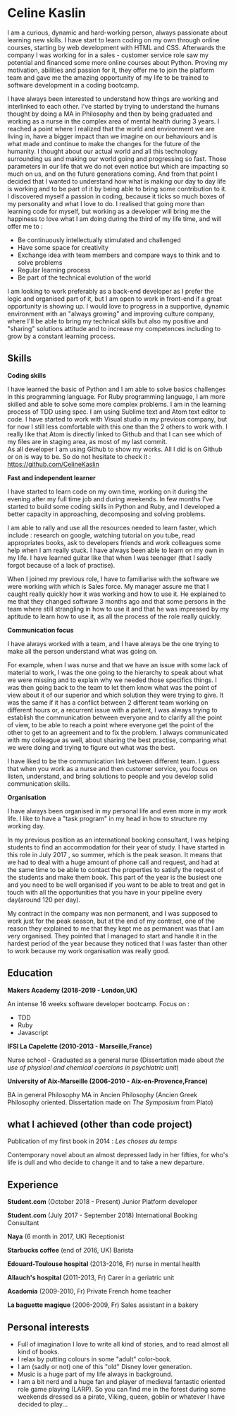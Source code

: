 # Celine Kaslin #

I am a curious, dynamic and hard-working person, always passionate about learning new skills.
I have start to learn coding on my own through online courses, starting by web development with HTML and CSS.
Afterwards the company I was working for in a sales - customer service role saw my potential and financed some more online courses about Python. Proving my motivation, abilities and passion for it, they offer me to join the platform team and gave me the amazing opportunity of my life to be trained to software development in a coding bootcamp.

I have always been interested to understand how things are working and interlinked to each other. I've started by trying to understand the humans thought by doing a MA in Philosophy and then by being graduated and working as a nurse in the complex area of mental health during 3 years.
I reached a point where I realized that the world and environment we are living in, have a bigger impact than we imagine on our behaviours and is what made and continue to make the changes for the future of the humanity.
I thought about our actual world and all this technology surrounding us and making our world going and progressing so fast. Those parameters in our life that we do not even notice but which are impacting so much on us, and on the future generations coming.
And from that point I decided that I wanted to understand how what is making our day to day life is working and to be part of it by being able to bring some contribution to it.
I discovered myself a passion in coding, because it ticks so much boxes of my personality and what I love to do.
I realised that going more than learning code for myself, but working as a developer will bring me the happiness to love what I am doing during the third of my life time, and will offer me to :

- Be continuously intellectually stimulated and challenged
- Have some space for creativity
- Exchange idea with team members and compare ways to think and to solve problems
- Regular learning process
- Be part of the technical evolution of the world

I am looking to work preferably as a back-end developer as I prefer the logic and organised part of it, but I am open to work in front-end if a great opportunity is showing up. 
I would love to progress in a supportive, dynamic environment with an "always growing" and improving culture company, where I'll be able to bring my technical skills but also my positive and "sharing" solutions attitude and to increase my competences including to grow by a constant learning process.

## Skills ##

**Coding skills**

I have learned the basic of Python and I am able to solve basics challenges in this programming language.
For Ruby programming language, I am more skilled and able to solve some more complex problems.
I am in the learning process of TDD using spec.
I am using Sublime text and Atom text editor to code. I have started to work with Visual studio in my previous company, but for now I still less comfortable with this one than the 2 others to work with. I really like that Atom is directly linked to Github and that I can see which of my files are in staging area, as most of my last commit.  
As all developer I am using Github to show my works. All I did is on Github or on is way to be. So do not hesitate to check it : https://github.com/CelineKaslin


**Fast and independent learner**

I have started to learn code on my own time, working on it during the evening after my full time job and during weekends. In few months I've started to build some coding skills in Python and Ruby, and I developed a better capacity in approaching, decomposing and solving problems.

I am able to rally and use all the resources needed to learn faster, which include : research on google, watching tutorial on you tube, read appropriates books, ask to developers friends and work colleagues some help when I am really stuck.
I have always been able to learn on my own in my life. I have learned guitar like that when I was teenager (that I sadly forgot because of a lack of practise).

When I joined my previous role, I have to familiarise with the software we were working with which is Sales force. My manager assure me that I caught really quickly how it was working and how to use it. He explained to me that they changed software 3 months ago and that some persons in the team where still strangling in how to use it and that he was impressed by my aptitude to learn how to use it, as all the process of the role really quickly.


**Communication focus**

I have always worked with a team, and I have always be the one trying to make all the person understand what was going on.

For example, when I was nurse and that we have an issue with some lack of material to work, I was the one going to the hierarchy  to speak about what we were missing and to explain why we needed those specifics things. I was then going back to the team to let them know what was the point of view about  it of our superior and which solution they were trying to give.
It was the same if it has a conflict between 2 different team working on different hours or, a recurrent issue with a patient, I was always trying to establish the communication between everyone and to clarify all the point of view, to be able to reach a point where everyone get the point of the other to get to an agreement and to fix the problem. 
I always communicated with my colleague as well, about sharing the best practise, comparing what we were doing and trying to figure out what was the best. 

I have liked to be the communication link between different team.
I guess that when you work as a nurse and then customer service, you focus on listen, understand, and bring solutions to people and you develop solid communication skills.

**Organisation**

I have always been organised in my personal life and even more in my work life. I like to have a "task program" in my head in how to structure my working day.

In my previous position as an international booking consultant, I was helping students to find an accommodation for their year of study. I have started in this role in July 2017 , so summer, which is the peak season. It means that we had to deal with a huge amount of phone call and request, and had at the same time to be able to contact the properties to satisfy the request of the students and make them book.
This part of the year is the busiest one and you need to be well organised if you want to be able to treat and get in touch with all the opportunities that you have in your pipeline every day(around 120 per day).

My contract in the company was non permanent, and I was supposed to work just for the peak season, but at the end of my contract, one of the reason they explained to me that they kept me as permanent was that I am very organised.
They pointed that I managed to start and handle it in the hardest period of the year because they noticed that I was faster than other to work because my work organisation was really good.


## Education ##

**Makers Academy (2018-2019 - London,UK)**

An intense 16 weeks software developer bootcamp. Focus on :

- TDD
- Ruby
- Javascript

**IFSI La Capelette (2010-2013 - Marseille,France)**

Nurse school - Graduated as a general nurse (Dissertation made about *the use of physical and chemical coercions in psychiatric unit*)

**University of Aix-Marseille (2006-2010 - Aix-en-Provence,France)**

BA in general Philosophy
MA in Ancien Philosophy (Ancien Greek Philosophy oriented. Dissertation made on *The Symposium* from Plato)

## what I achieved (other than code project) ##

Publication of my first book in 2014 : *Les choses du temps*

Contemporary novel about an almost depressed lady in her fifties, for who's life is dull and who decide to change it and to take a new departure.

## Experience ##

**Student.com** (October 2018 - Present) Junior Platform developer

**Student.com** (July 2017 - September 2018) International Booking Consultant

**Naya** (6 month in 2017, UK) Receptionist

**Starbucks coffee** (end of 2016, UK) Barista

**Edouard-Toulouse hospital** (2013-2016, Fr) nurse in mental health 

**Allauch's hospital** (2011-2013, Fr) Carer in a geriatric unit

**Acadomia** (2009-2010, Fr) Private French home teacher

**La baguette magique** (2006-2009, Fr) Sales assistant in a bakery

## Personal interests ##

- Full of imagination I love to write all kind of stories, and to read almost all kind of books.
- I relax by putting colours in some "adult" color-book.
- I am (sadly or not) one of this "old" Disney lover generation.
- Music is a huge part of my life always in background.
- I am a bit nerd and a huge fan and player of medieval fantastic oriented role game playing (LARP). So you can find me in the forest during some weekends dressed as a pirate, Viking, queen, goblin or whatever I have decided to play...













